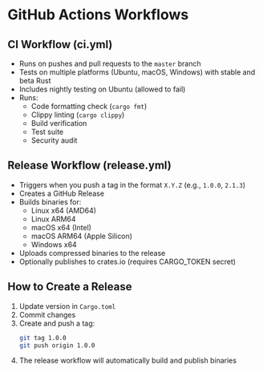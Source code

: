 # GitHub Actions Workflows

## CI Workflow (ci.yml)
- Runs on pushes and pull requests to the `master` branch
- Tests on multiple platforms (Ubuntu, macOS, Windows) with stable and beta Rust
- Includes nightly testing on Ubuntu (allowed to fail)
- Runs:
  - Code formatting check (`cargo fmt`)
  - Clippy linting (`cargo clippy`)
  - Build verification
  - Test suite
  - Security audit

## Release Workflow (release.yml)
- Triggers when you push a tag in the format `X.Y.Z` (e.g., `1.0.0`, `2.1.3`)
- Creates a GitHub Release
- Builds binaries for:
  - Linux x64 (AMD64)
  - Linux ARM64
  - macOS x64 (Intel)
  - macOS ARM64 (Apple Silicon)
  - Windows x64
- Uploads compressed binaries to the release
- Optionally publishes to crates.io (requires CARGO_TOKEN secret)

## How to Create a Release

1. Update version in `Cargo.toml`
2. Commit changes
3. Create and push a tag:
   ```bash
   git tag 1.0.0
   git push origin 1.0.0
   ```
4. The release workflow will automatically build and publish binaries